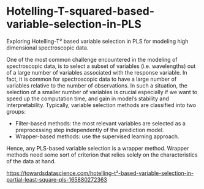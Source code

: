 # Hotelling-T-squared-based-variable-selection-in-PLS
Exploring Hotelling-T² based variable selection in PLS for modeling high dimensional spectroscopic data.

One of the most common challenge encountered in the modeling of spectroscopic data, is to select a subset of variables (i.e. wavelengths) out of a large number of variables associated with the response variable. In fact, it is common for spectroscopic data to have a large number of variables relative to the number of observations. In such a situation, the selection of a smaller number of variables is crucial especially if we want to speed up the computation time, and gain in model’s stability and interpretability. Typically, variable selection methods are classified into two groups:

* Filter-based methods: the most relevant variables are selected as a preprocessing step independently of the prediction model.
* Wrapper-based methods: use the supervised learning approach.

Hence, any PLS-based variable selection is a wrapper method. Wrapper methods need some sort of criterion that relies solely on the characteristics of the data at hand.

https://towardsdatascience.com/hotelling-t²-based-variable-selection-in-partial-least-square-pls-165880272363
